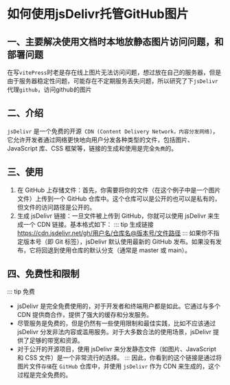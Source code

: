 # 如何使用jsDelivr托管GitHub图片

## 一、主要解决使用文档时本地放静态图片访问问题，和部署问题

在写`vitePress`时老是存在线上图片无法访问问题，想过放在自己的服务器，但是由于服务器稳定性问题，可能存在不定期服务丢失问题，所以研究了下`jsDelivr`代理`github`，访问github的图片

## 二、介绍

`jsDelivr` 是一个免费的开源` CDN (Content Delivery Network，内容分发网络)`，它允许开发者通过网络更快地向用户分发各种类型的文件，包括图片、JavaScript 库、CSS 框架等，链接的生成和使用是完全`免费`的。

## 三、使用

1. 在 GitHub 上存储文件：首先，你需要将你的文件（在这个例子中是一个图片文件）上传到一个 GitHub 仓库中。这个仓库可以是公开的也可以是私有的，但文件的访问路径是公开的。
2. 生成 jsDelivr 链接：一旦文件被上传到 GitHub，你就可以使用 jsDelivr 来生成一个 CDN 链接。基本格式如下：
::: tip 生成链接
  https://cdn.jsdelivr.net/gh/用户名/仓库名@版本号/文件路径
:::
如果你不指定版本号（即 Git 标签），jsDelivr 默认使用最新的 GitHub 发布。如果没有发布，它将回退到使用仓库的默认分支（通常是 master 或 main）。

## 四、免费性和限制

::: tip 免费
- jsDelivr 是完全免费使用的，对于开发者和终端用户都是如此。它通过与多个 CDN 提供商合作，提供了强大的缓存和分发服务。
- 尽管服务是免费的，但是仍然有一些使用限制和最佳实践，比如不应该通过 jsDelivr 分发非法内容或滥用服务。对于大多数合法的使用场景，jsDelivr 提供了足够的带宽和资源。
- 对于公开的开源项目，使用 jsDelivr 来分发静态文件（如图片、JavaScript 和 CSS 文件）是一个非常流行的选择。
:::
因此，你看到的这个链接是通过将图片文件`存储`在 `GitHub` 仓库中，并使用 `jsDelivr` 作为 CDN 来生成的，这个过程是完全免费的。
